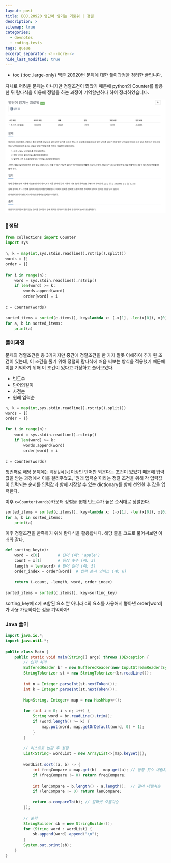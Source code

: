 ```yaml
---
layout: post
title: BOJ.20920 영단어 암기는 괴로워 | 정렬
description: >
sitemap: true
categories: 
  - devnotes
  - coding-tests
tags: queue
excerpt_separator: <!--more-->
hide_last_modified: true
---
```

* toc
{:toc .large-only}
백준 20920번 문제에 대한 풀이과정을 정리한 글입니다.

자체로 어려운 문제는 아니지만 정렬조건이 많았기 때문에 python의 Counter를 활용 한 뒤 람다식을 이용해 정렬을 하는 과정이 기억할만하다 하여 정리하였습니다.

<!--more-->

![image-20250409115145380](../../images/2025-04-09-01Boj20920/image-20250409115145380.png)

### 📌정답

```python
from collections import Counter
import sys

n, k = map(int,sys.stdin.readline().rstrip().split())
words = []
order = {}

for i in range(n):
    word = sys.stdin.readline().rstrip()
    if len(word) >= k:
        words.append(word)
        order[word] = i

c = Counter(words)

sorted_items = sorted(c.items(), key=lambda x: (-x[1], -len(x[0]), x[0], order[x[0]]))
for a, b in sorted_items:
    print(a)
```

### 풀이과정

문제의 정렬조건은 총 3가지지만 중간에 정렬조건을 한 가지 잘못 이해하여 추가 된 조건이 있는데, 이 조건을 풀기 위해 정렬의 람다식에 처음 써보는 방식을 적용했기 때문에 이를 기억하기 위해 이 조건이 있다고 가정하고 풀어보았다.

- 빈도수
- 단어의길이
- 사전순
- 원래 입력순

```python
n, k = map(int,sys.stdin.readline().rstrip().split())
words = []
order = {}

for i in range(n):
    word = sys.stdin.readline().rstrip()
    if len(word) >= k:
        words.append(word)
        order[word] = i

c = Counter(words)
```

첫번째로 해당 문제에는 `특정길이(k)`이상인 단어만 외운다는 조건이 있었기 때문에 입력값을 받는 과정에서 이를 걸러주었고,  '원래 입력순'이라는 정렬 조건을 위해 각 입력값이 입력되는 순서를 입력값과 함께 저장할 수 있는 dictionary를 함께 선언한 후 값을 입력한다.

이후 `c=Counter(words)`카운터 정렬을 통해 빈도수가 높은 순서대로 정렬한다.

```python
sorted_items = sorted(c.items(), key=lambda x: (-x[1], -len(x[0]), x[0], order[x[0]]))
for a, b in sorted_items:
    print(a)
```

이후 정렬조건을 만족하기 위해 람다식을 활용합니다. 해당 줄을 코드로 풀어써보면 아래와 같다. 

```python
def sorting_key(x):
    word = x[0]        # 단어 (예: 'apple')
    count = x[1]       # 등장 횟수 (예: 3)
    length = len(word) # 단어 길이 (예: 5)
    order_index = order[word]  # 입력 순서 인덱스 (예: 0)

    return (-count, -length, word, order_index)

sorted_items = sorted(c.items(), key=sorting_key)
```

sorting_key에 c에 포함된 요소 뿐 아니라 c의 요소를 사용해서 뽑아낸 order[word]가 사용 가능하다는 점을 기억하자!

### Java 풀이

```java
import java.io.*;
import java.util.*;

public class Main {
    public static void main(String[] args) throws IOException {
        // 입력 처리
        BufferedReader br = new BufferedReader(new InputStreamReader(System.in));
        StringTokenizer st = new StringTokenizer(br.readLine());

        int n = Integer.parseInt(st.nextToken());
        int k = Integer.parseInt(st.nextToken());

        Map<String, Integer> map = new HashMap<>();

        for (int i = 0; i < n; i++) {
            String word = br.readLine().trim();
            if (word.length() >= k) {
                map.put(word, map.getOrDefault(word, 0) + 1);
            }
        }

        // 리스트로 변환 후 정렬
        List<String> wordList = new ArrayList<>(map.keySet());

        wordList.sort((a, b) -> {
            int freqCompare = map.get(b) - map.get(a); // 등장 횟수 내림차순
            if (freqCompare != 0) return freqCompare;

            int lenCompare = b.length() - a.length();  // 길이 내림차순
            if (lenCompare != 0) return lenCompare;

            return a.compareTo(b); // 알파벳 오름차순
        });

        // 출력
        StringBuilder sb = new StringBuilder();
        for (String word : wordList) {
            sb.append(word).append("\n");
        }
        System.out.print(sb);
    }
}

```

